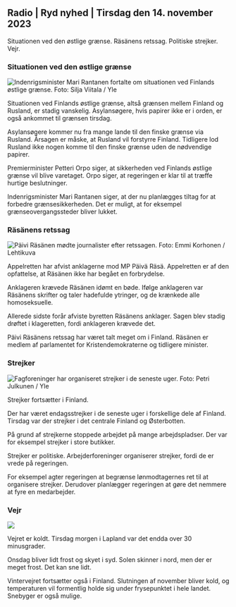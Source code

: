 ## Radio \| Ryd nyhed \| Tirsdag den 14. november 2023

Situationen ved den østlige grænse. Räsänens retssag. Politiske strejker. Vejr.

### Situationen ved den østlige grænse

![Indenrigsminister Mari Rantanen fortalte om situationen ved Finlands østlige grænse. Foto: Silja Viitala / Yle](https://images.cdn.yle.fi/image/upload/c_crop,h_2035,w_3619,x_0,y_102/ar_1.7777777777777777,c_fill,g_faces,h_6270,0dpr.q_auto:eco/f_auto/fl_lossy/v1699539222/39-1186974652d2d84065b6)

Situationen ved Finlands østlige grænse, altså grænsen mellem Finland og Rusland, er stadig vanskelig. Asylansøgere, hvis papirer ikke er i orden, er også ankommet til grænsen tirsdag.

Asylansøgere kommer nu fra mange lande til den finske grænse via Rusland. Årsagen er måske, at Rusland vil forstyrre Finland. Tidligere lod Rusland ikke nogen komme til den finske grænse uden de nødvendige papirer.

Premierminister Petteri Orpo siger, at sikkerheden ved Finlands østlige grænse vil blive varetaget. Orpo siger, at regeringen er klar til at træffe hurtige beslutninger.

Indenrigsminister Mari Rantanen siger, at der nu planlægges tiltag for at forbedre grænsesikkerheden. Det er muligt, at for eksempel grænseovergangssteder bliver lukket.

### Räsänens retssag

![Päivi Räsänen mødte journalister efter retssagen. Foto: Emmi Korhonen / Lehtikuva](https://images.cdn.yle.fi/image/upload/c_crop,h_2874,w_5110,x_10,y_131/ar_1.77777777777777777,c_fill,g_05,w_05,w_12r,d_12r.q_auto:eco/f_auto/fl_lossy/v1699970382/39-1200146655334491cf27)

Appelretten har afvist anklagerne mod MP Päivä Räsä. Appelretten er af den opfattelse, at Räsänen ikke har begået en forbrydelse.

Anklageren krævede Räsänen idømt en bøde. Ifølge anklageren var Räsänens skrifter og taler hadefulde ytringer, og de krænkede alle homoseksuelle.

Allerede sidste forår afviste byretten Räsänens anklager. Sagen blev stadig drøftet i klageretten, fordi anklageren krævede det.

Päivi Räsänens retssag har været talt meget om i Finland. Räsänen er medlem af parlamentet for Kristendemokraterne og tidligere minister.

### Strejker

![Fagforeninger har organiseret strejker i de seneste uger. Foto: Petri Julkunen / Yle ](https://images.cdn.yle.fi/image/upload/c_crop,h_2268,w_4031,x_0,y_79/ar_1.7777777777777777,c_fill,g_faces,h_6270,0dpr./wdpr.q_auto:eco/f_auto/fl_lossy/v1699516057/39-1197941654c8e0786a42)

Strejker fortsætter i Finland.

Der har været endagsstrejker i de seneste uger i forskellige dele af Finland. Tirsdag var der strejker i det centrale Finland og Østerbotten.

På grund af strejkerne stoppede arbejdet på mange arbejdspladser. Der var for eksempel strejker i store butikker.

Strejker er politiske. Arbejderforeninger organiserer strejker, fordi de er vrede på regeringen.

For eksempel agter regeringen at begrænse lønmodtagernes ret til at organisere strejker. Derudover planlægger regeringen at gøre det nemmere at fyre en medarbejder.

### Vejr

![](https://images.cdn.yle.fi/image/upload/c_crop,h_1080,w_1919,x_0,y_0/ar_1.77777777777777777,c_fill,g_faces,h_675,w_1200:e/qrf_auto/fl_lossy/v1699978341/39-120060665539c47bcdf6)

Vejret er koldt. Tirsdag morgen i Lapland var det endda over 30 minusgrader.

Onsdag bliver lidt frost og skyet i syd. Solen skinner i nord, men der er meget frost. Det kan sne lidt.

Vintervejret fortsætter også i Finland. Slutningen af november bliver kold, og temperaturen vil formentlig holde sig under frysepunktet i hele landet. Snebyger er også mulige.